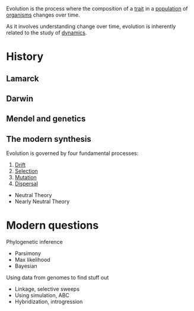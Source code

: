 
Evolution is the process where the composition of a [trait](trait.md) in a [population](population.md) of [organisms](organism.md) changes over time.

As it involves understanding change over time, evolution is inherently related to the study of [dynamics](dynamics.md).


# History

## Lamarck

## Darwin




## Mendel and genetics

## The modern synthesis 

Evolution is governed by four fundamental processes:

1. [Drift](drift.md)
2. [Selection](selection.md)
3. [Mutation](mutation.md)
4. [Dispersal](dispersal.md)

- Neutral Theory 
- Nearly Neutral Theory 


# Modern questions

Phylogenetic inference
- Parsimony
- Max likelihood
- Bayesian

Using data from genomes to find stuff out
- Linkage, selective sweeps
- Using simulation, ABC
- Hybridization, introgression

